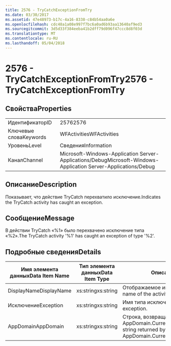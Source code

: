 ```yaml
---
title: 2576 - TryCatchExceptionFromTry
ms.date: 03/30/2017
ms.assetid: 47e48973-b17c-4a16-8338-c84b54aa0a6e
ms.openlocfilehash: cdc48a1a08e997f7bc6a0ad6b93aa13640af9ed3
ms.sourcegitcommit: 3d5d33f384eeba41b2dff79d096f47ccc8d8f03d
ms.translationtype: MT
ms.contentlocale: ru-RU
ms.lasthandoff: 05/04/2018
---
```

# <a name="2576---trycatchexceptionfromtry"></a><span data-ttu-id="d7100-102">2576 - TryCatchExceptionFromTry</span><span class="sxs-lookup"><span data-stu-id="d7100-102">2576 - TryCatchExceptionFromTry</span></span>
## <a name="properties"></a><span data-ttu-id="d7100-103">Свойства</span><span class="sxs-lookup"><span data-stu-id="d7100-103">Properties</span></span>  
  
|||  
|-|-|  
|<span data-ttu-id="d7100-104">Идентификатор</span><span class="sxs-lookup"><span data-stu-id="d7100-104">ID</span></span>|<span data-ttu-id="d7100-105">2576</span><span class="sxs-lookup"><span data-stu-id="d7100-105">2576</span></span>|  
|<span data-ttu-id="d7100-106">Ключевые слова</span><span class="sxs-lookup"><span data-stu-id="d7100-106">Keywords</span></span>|<span data-ttu-id="d7100-107">WFActivities</span><span class="sxs-lookup"><span data-stu-id="d7100-107">WFActivities</span></span>|  
|<span data-ttu-id="d7100-108">Уровень</span><span class="sxs-lookup"><span data-stu-id="d7100-108">Level</span></span>|<span data-ttu-id="d7100-109">Сведения</span><span class="sxs-lookup"><span data-stu-id="d7100-109">Information</span></span>|  
|<span data-ttu-id="d7100-110">Канал</span><span class="sxs-lookup"><span data-stu-id="d7100-110">Channel</span></span>|<span data-ttu-id="d7100-111">Microsoft-Windows-Application Server-Applications/Debug</span><span class="sxs-lookup"><span data-stu-id="d7100-111">Microsoft-Windows-Application Server-Applications/Debug</span></span>|  
  
## <a name="description"></a><span data-ttu-id="d7100-112">Описание</span><span class="sxs-lookup"><span data-stu-id="d7100-112">Description</span></span>  
 <span data-ttu-id="d7100-113">Показывает, что действие TryCatch перехватило исключение.</span><span class="sxs-lookup"><span data-stu-id="d7100-113">Indicates the TryCatch activity has caught an exception.</span></span>  
  
## <a name="message"></a><span data-ttu-id="d7100-114">Сообщение</span><span class="sxs-lookup"><span data-stu-id="d7100-114">Message</span></span>  
 <span data-ttu-id="d7100-115">В действии TryCatch «%1» было перехвачено исключение типа «%2».</span><span class="sxs-lookup"><span data-stu-id="d7100-115">The TryCatch activity '%1' has caught an exception of type '%2'.</span></span>  
  
## <a name="details"></a><span data-ttu-id="d7100-116">Подробные сведения</span><span class="sxs-lookup"><span data-stu-id="d7100-116">Details</span></span>  
  
|<span data-ttu-id="d7100-117">Имя элемента данных</span><span class="sxs-lookup"><span data-stu-id="d7100-117">Data Item Name</span></span>|<span data-ttu-id="d7100-118">Тип элемента данных</span><span class="sxs-lookup"><span data-stu-id="d7100-118">Data Item Type</span></span>|<span data-ttu-id="d7100-119">Описание</span><span class="sxs-lookup"><span data-stu-id="d7100-119">Description</span></span>|  
|--------------------|--------------------|-----------------|  
|<span data-ttu-id="d7100-120">DisplayName</span><span class="sxs-lookup"><span data-stu-id="d7100-120">DisplayName</span></span>|<span data-ttu-id="d7100-121">xs:string</span><span class="sxs-lookup"><span data-stu-id="d7100-121">xs:string</span></span>|<span data-ttu-id="d7100-122">Отображаемое имя действия.</span><span class="sxs-lookup"><span data-stu-id="d7100-122">The display name of the activity.</span></span>|  
|<span data-ttu-id="d7100-123">Исключение</span><span class="sxs-lookup"><span data-stu-id="d7100-123">Exception</span></span>|<span data-ttu-id="d7100-124">xs:string</span><span class="sxs-lookup"><span data-stu-id="d7100-124">xs:string</span></span>|<span data-ttu-id="d7100-125">Имя типа исключения.</span><span class="sxs-lookup"><span data-stu-id="d7100-125">The type name of the exception.</span></span>|  
|<span data-ttu-id="d7100-126">AppDomain</span><span class="sxs-lookup"><span data-stu-id="d7100-126">AppDomain</span></span>|<span data-ttu-id="d7100-127">xs:string</span><span class="sxs-lookup"><span data-stu-id="d7100-127">xs:string</span></span>|<span data-ttu-id="d7100-128">Строка, возвращаемая AppDomain.CurrentDomain.FriendlyName.</span><span class="sxs-lookup"><span data-stu-id="d7100-128">The string returned by AppDomain.CurrentDomain.FriendlyName.</span></span>|
